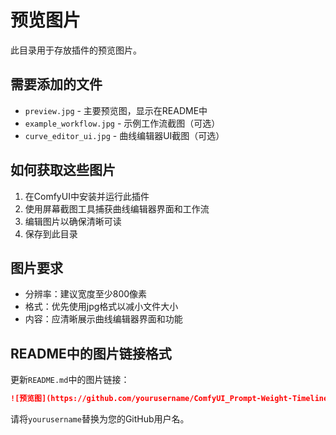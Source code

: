# 预览图片

此目录用于存放插件的预览图片。

## 需要添加的文件

- `preview.jpg` - 主要预览图，显示在README中
- `example_workflow.jpg` - 示例工作流截图（可选）
- `curve_editor_ui.jpg` - 曲线编辑器UI截图（可选）

## 如何获取这些图片

1. 在ComfyUI中安装并运行此插件
2. 使用屏幕截图工具捕获曲线编辑器界面和工作流
3. 编辑图片以确保清晰可读
4. 保存到此目录

## 图片要求

- 分辨率：建议宽度至少800像素
- 格式：优先使用jpg格式以减小文件大小
- 内容：应清晰展示曲线编辑器界面和功能

## README中的图片链接格式

更新`README.md`中的图片链接：

```markdown
![预览图](https://github.com/yourusername/ComfyUI_Prompt-Weight-Timeline/raw/main/examples/images/preview.jpg)
```

请将`yourusername`替换为您的GitHub用户名。 